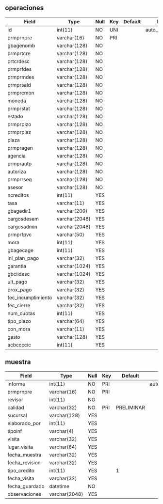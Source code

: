 ## operaciones

| Field              | Type          | Null | Key | Default | Extra          |
| ------------------ | ------------- | ---- | --- | ------- | -------------- |
| id                 | int(11)       | NO   | UNI |         | auto_increment |
| prmprnpre          | varchar(16)   | NO   | PRI |         |                |
| gbagenomb          | varchar(128)  | NO   |     |         |                |
| prmprtcre          | varchar(128)  | NO   |     |         |                |
| prtcrdesc          | varchar(128)  | NO   |     |         |                |
| prmprfdes          | varchar(128)  | NO   |     |         |                |
| prmprmdes          | varchar(128)  | NO   |     |         |                |
| prmprsald          | varchar(128)  | NO   |     |         |                |
| prmprcmon          | varchar(128)  | NO   |     |         |                |
| moneda             | varchar(128)  | NO   |     |         |                |
| prmprstat          | varchar(128)  | NO   |     |         |                |
| estado             | varchar(128)  | NO   |     |         |                |
| prmprplzo          | varchar(128)  | NO   |     |         |                |
| prmprplaz          | varchar(128)  | NO   |     |         |                |
| plaza              | varchar(128)  | NO   |     |         |                |
| prmpragen          | varchar(128)  | NO   |     |         |                |
| agencia            | varchar(128)  | NO   |     |         |                |
| prmprautp          | varchar(128)  | NO   |     |         |                |
| autoriza           | varchar(128)  | NO   |     |         |                |
| prmprrseg          | varchar(128)  | NO   |     |         |                |
| asesor             | varchar(128)  | NO   |     |         |                |
| ncreditos          | int(11)       | YES  |     |         |                |
| tasa               | varchar(11)   | YES  |     |         |                |
| gbagedir1          | varchar(200)  | YES  |     |         |                |
| cargosdesem        | varchar(2048) | YES  |     |         |                |
| cargosadmin        | varchar(2048) | YES  |     |         |                |
| prmprfpvc          | varchar(50)   | YES  |     |         |                |
| mora               | int(11)       | YES  |     |         |                |
| gbagecage          | int(11)       | YES  |     |         |                |
| ini_plan_pago      | varchar(32)   | YES  |     |         |                |
| garantia           | varchar(1024) | YES  |     |         |                |
| gbciidesc          | varchar(1024) | YES  |     |         |                |
| ult_pago           | varchar(32)   | YES  |     |         |                |
| prox_pago          | varchar(32)   | YES  |     |         |                |
| fec_incumplimiento | varchar(32)   | YES  |     |         |                |
| fec_cierre         | varchar(32)   | YES  |     |         |                |
| num_cuotas         | int(11)       | YES  |     |         |                |
| tipo_plazo         | varchar(64)   | YES  |     |         |                |
| con_mora           | varchar(11)   | YES  |     |         |                |
| gasto              | varchar(128)  | YES  |     |         |                |
| acbccccic          | int(11)       | YES  |     |         |                |

## muestra

| Field          | Type          | Null | Key | Default    | Extra          |
| -------------- | ------------- | ---- | --- | ---------- | -------------- |
| informe        | int(11)       | NO   | PRI |            | auto_increment |
| prmprnpre      | varchar(16)   | NO   | PRI |            |                |
| revisor        | int(11)       | NO   |     |            |                |
| calidad        | varchar(32)   | NO   | PRI | PRELIMINAR |                |
| sucursal       | varchar(128)  | YES  |     |            |                |
| elaborado_por  | int(11)       | YES  |     |            |                |
| tipoinf        | varchar(4)    | YES  |     |            |                |
| visita         | varchar(32)   | YES  |     |            |                |
| lugar_visita   | varchar(64)   | YES  |     |            |                |
| fecha_muestra  | varchar(32)   | YES  |     |            |                |
| fecha_revision | varchar(32)   | YES  |     |            |                |
| tipo_credito   | int(11)       | YES  |     | 1          |                |
| fecha_visita   | varchar(32)   | YES  |     |            |                |
| fecha_guardado | datetime      | NO   |     |            |                |
| observaciones  | varchar(2048) | YES  |     |            |                |
